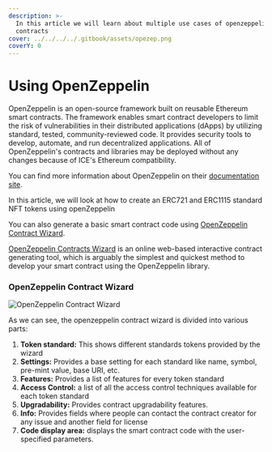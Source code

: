 ```yaml
---
description: >-
  In this article we will learn about multiple use cases of openzeppelin
  contracts
cover: ../../../../.gitbook/assets/opezep.png
coverY: 0
---
```


# Using OpenZeppelin

OpenZeppelin is an open-source framework built on reusable Ethereum smart contracts. The framework enables smart contract developers to limit the risk of vulnerabilities in their distributed applications (dApps) by utilizing standard, tested, community-reviewed code. It provides security tools to develop, automate, and run decentralized applications. All of OpenZeppelin's contracts and libraries may be deployed without any changes because of ICE's Ethereum compatibility.

You can find more information about OpenZeppelin on their [documentation site](https://docs.openzeppelin.com/openzeppelin/).

In this article, we will look at how to create an ERC721 and ERC1115 standard NFT tokens using openZeppelin

You can also generate a basic smart contract code using [OpenZeppelin Contract Wizard](https://wizard.openzeppelin.com/).

&#x20;[OpenZeppelin Contracts Wizard](https://wizard.openzeppelin.com/) is an online web-based interactive contract generating tool, which is arguably the simplest and quickest method to develop your smart contract using the OpenZeppelin library.

### OpenZeppelin Contract Wizard

![OpenZeppelin Contract Wizard](https://lh4.googleusercontent.com/8rxyWY9FlwSU-b5AIoiuBGraGJRB-VgMhLa3i4dWlAS3ZRS-gN6O-dUBxfAJ\_BapAXXHCBoBBBTjs19xt6WkqqKsBiNxiz2gSQNQ3wubxezZeu5\_zsEk9nRHD6Cd7zfqS8QBJ9g2)

As we can see, the openzeppelin contract wizard is divided into various parts:

1. &#x20;**Token standard:** This shows different standards tokens provided by the wizard
2. &#x20;**Settings:** Provides a base setting for each standard like name, symbol, pre-mint value, base URI, etc.
3. &#x20;**Features:** Provides a  list of features for every token standard
4. &#x20;**Access Control:** a list of all the access control techniques available for each token standard
5. &#x20;**Upgradability:** Provides contract upgradability features.
6. **Info:** Provides fields where people can contact the contract creator for any issue and another field for license
7. &#x20;**Code display area:** displays the smart contract code with the user-specified parameters.
